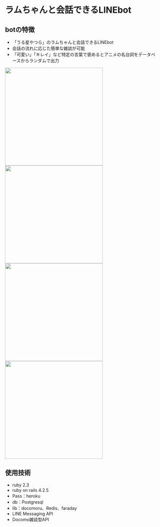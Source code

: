 # ラムちゃんと会話できるLINEbot

## botの特徴
* 「うる星やつら」のラムちゃんと会話できるLINEbot
* 会話の流れに応じた簡単な雑談が可能
* 「可愛い」「キレイ」など特定の言葉で褒めるとアニメの名台詞をデータベースからランダムで出力

<img src="https://user-images.githubusercontent.com/26180642/27902521-06405dd6-6271-11e7-8e76-b83e36808474.png" width="320px">
<img src="https://user-images.githubusercontent.com/26180642/28934771-169ff4b8-78bd-11e7-8da0-f02668918787.jpg" width="320px">
<img src="https://user-images.githubusercontent.com/26180642/28934837-5cda9460-78bd-11e7-9a12-770b7a872db1.jpg" width="320px">
<img src="https://user-images.githubusercontent.com/26180642/28934859-729ec370-78bd-11e7-987f-1ae7b1d72301.jpg" width="320px">

## 使用技術
* ruby 2.3
* ruby on rails 4.2.5
* Pass：heroku
* db：Postgresql
* lib：docomoru、Redis、faraday
* LINE Messaging API
* Docomo雑談型API


